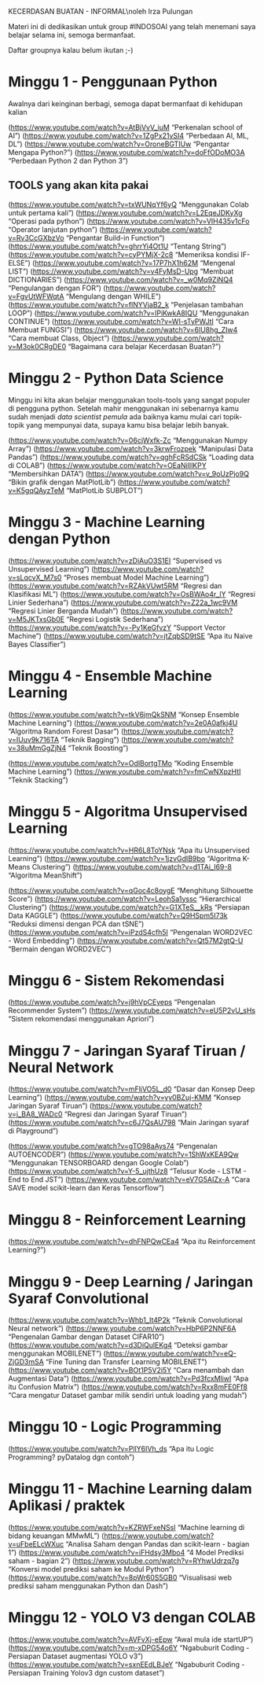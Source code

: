 KECERDASAN BUATAN - INFORMAL\noleh Irza Pulungan

Materi ini di dedikasikan untuk group #INDOSOAI yang telah menemani saya belajar selama ini, semoga bermanfaat.

Daftar groupnya kalau belum ikutan ;-)

# Minggu 1 - Penggunaan Python

Awalnya dari keinginan berbagi, semoga dapat bermanfaat di kehidupan kalian

(https://www.youtube.com/watch?v=AtBjVvV_iuM “Perkenalan school of AI”)
(https://www.youtube.com/watch?v=1ZgPx21vSI4 “Perbedaan AI, ML, DL”)
(https://www.youtube.com/watch?v=OroneBGTIUw “Pengantar Mengapa Python?”)
(https://www.youtube.com/watch?v=doFfODoMO3A “Perbedaan Python 2 dan Python 3”)
## TOOLS yang akan kita pakai
(https://www.youtube.com/watch?v=txWUNqYf6yQ “Menggunakan Colab untuk pertama kali”)
(https://www.youtube.com/watch?v=L2EqeJDKyXg “Operasi pada python”)
(https://www.youtube.com/watch?v=VIH435v1cFo “Operator lanjutan python”)
(https://www.youtube.com/watch?v=Rv3CcGXbzVo “Pengantar Build-in Function”)
(https://www.youtube.com/watch?v=ghrrYi4Ot1U “Tentang String”)
(https://www.youtube.com/watch?v=cyPYMjX-2c8 “Memeriksa kondisi IF-ELSE”)
(https://www.youtube.com/watch?v=17P7hX1h62M “Mengenal LIST”)
(https://www.youtube.com/watch?v=v4FyMsD-Upg “Membuat DICTIONARIES”)
(https://www.youtube.com/watch?v=_w0Mq9ZiNQ4 “Pengulangan dengan FOR”)
(https://www.youtube.com/watch?v=FgvUtWFWqtA “Mengulang dengan WHILE”)
(https://www.youtube.com/watch?v=flNYVjaB2_k “Penjelasan tambahan LOOP”)
(https://www.youtube.com/watch?v=IPiKwkA8IQU “Menggunakan CONTINUE”)
(https://www.youtube.com/watch?v=WI-sTyPWJtI “Cara Membuat FUNGSI”)
(https://www.youtube.com/watch?v=6lU8hg_ZIw4 “Cara membuat Class, Object”)
(https://www.youtube.com/watch?v=M3ok0CRgDE0 “Bagaimana cara belajar Kecerdasan Buatan?”)


# Minggu 2 - Python Data Science

Minggu ini kita akan belajar menggunakan tools-tools yang sangat populer di pengguna python. Setelah mahir menggunakan ini sebenarnya kamu sudah menjadi *data scientist pemula* ada baiknya kamu mulai cari topik-topik yang mempunyai data, supaya kamu bisa belajar lebih banyak.

(https://www.youtube.com/watch?v=06cjWxfk-Zc “Menggunakan Numpy Array”)
(https://www.youtube.com/watch?v=3krwFrozpek “Manipulasi Data Pandas”)
(https://www.youtube.com/watch?v=qghFcRSdCSk “Loading data di COLAB”)
(https://www.youtube.com/watch?v=OEaNilIlKPY “Membersihkan DATA”)
(https://www.youtube.com/watch?v=v_9oUzPjo9Q “Bikin grafik dengan MatPlotLib”)
(https://www.youtube.com/watch?v=K5gqQAyzTeM “MatPlotLib SUBPLOT”)



# Minggu 3 - Machine Learning dengan Python

(https://www.youtube.com/watch?v=zDiAuO3S1EI “Supervised vs Unsupervised Learning”)
(https://www.youtube.com/watch?v=sLqcvX_M7s0 “Proses membuat Model Machine Learning”)
(https://www.youtube.com/watch?v=RZAkVUwt5RM “Regresi dan Klasifikasi ML”)
(https://www.youtube.com/watch?v=OsBWAo4r_lY “Regresi Linier Sederhana”)
(https://www.youtube.com/watch?v=Z22a_1wc9VM “Regresi Linier Berganda Mudah”)
(https://www.youtube.com/watch?v=M5JKTxsGb0E “Regresi Logistik Sederhana”)
(https://www.youtube.com/watch?v=-Py1KeGfvzY “Support Vector Machine”)
(https://www.youtube.com/watch?v=jtZqbSD9tSE “Apa itu Naive Bayes Classifier”)


# Minggu 4 - Ensemble Machine Learning


(https://www.youtube.com/watch?v=tkV6jmQkSNM “Konsep Ensemble Machine Learning”)
(https://www.youtube.com/watch?v=2e0A0afkj4U “Algoritma Random Forest Dasar”)
(https://www.youtube.com/watch?v=IUuv9k716TA “Teknik Bagging”)
(https://www.youtube.com/watch?v=38uMmGgZjN4 “Teknik Boosting”)


(https://www.youtube.com/watch?v=OdlBortgTMo “Koding Ensemble Machine Learning”)
(https://www.youtube.com/watch?v=fmCwNXpzHtI “Teknik Stacking”)


# Minggu 5 - Algoritma Unsupervised Learning

(https://www.youtube.com/watch?v=HR6L8ToYNsk “Apa itu Unsupervised Learning”)
(https://www.youtube.com/watch?v=1jzvGdIB9bo “Algoritma K-Means Clustering”)
(https://www.youtube.com/watch?v=d1TAi_I69-8 “Algoritma MeanShift”)

(https://www.youtube.com/watch?v=qGoc4c8oygE “Menghitung Silhouette Score”)
(https://www.youtube.com/watch?v=LeohSa1yssc “Hierarchical Clustering”)
(https://www.youtube.com/watch?v=G1XTeS__kRs “Persiapan Data KAGGLE”)
(https://www.youtube.com/watch?v=Q9HSpm5I73k “Reduksi dimensi dengan PCA dan tSNE”)
(https://www.youtube.com/watch?v=iPzdS4cfh5I “Pengenalan WORD2VEC - Word Embedding”)
(https://www.youtube.com/watch?v=Qt57M2gtQ-U “Bermain dengan WORD2VEC”)

# Minggu 6 - Sistem Rekomendasi

(https://www.youtube.com/watch?v=j9hVpCEyeps “Pengenalan Recommender System”)
(https://www.youtube.com/watch?v=eU5P2vU_sHs “Sistem rekomendasi menggunakan Apriori”)


# Minggu 7 - Jaringan Syaraf Tiruan / Neural Network

(https://www.youtube.com/watch?v=mFljVO5L_d0 “Dasar dan Konsep Deep Learning”)
(https://www.youtube.com/watch?v=yy0BZuj-KMM “Konsep Jaringan Syaraf Tiruan”)
(https://www.youtube.com/watch?v=j_BA8_WADc0 “Regresi dan Jaringan Syaraf Tiruan”)
(https://www.youtube.com/watch?v=c6J7QsAU798 “Main Jaringan syaraf di Playground”)


(https://www.youtube.com/watch?v=gTO98aAys74 “Pengenalan AUTOENCODER”)
(https://www.youtube.com/watch?v=1ShWxKEA9Qw “Menggunakan TENSORBOARD dengan Google Colab”)
(https://www.youtube.com/watch?v=Y-5_ujthUz8 “Telusur Kode - LSTM - End to End JST”)
(https://www.youtube.com/watch?v=eV7G5AIZx-A “Cara SAVE model scikit-learn dan Keras Tensorflow”)


# Minggu 8 - Reinforcement Learning

(https://www.youtube.com/watch?v=dhFNPQwCEa4 “Apa itu Reinforcement Learning?”)


# Minggu 9 - Deep Learning / Jaringan Syaraf Convolutional

(https://www.youtube.com/watch?v=Whb1_It4P2k “Teknik Convolutional Neural network”)
(https://www.youtube.com/watch?v=HbP6P2NNF6A “Pengenalan Gambar dengan Dataset CIFAR10”)
(https://www.youtube.com/watch?v=d3DiQulEKg4 “Deteksi gambar menggunakan MOBILENET”)
(https://www.youtube.com/watch?v=eQ-ZjGD3mSA “Fine Tuning dan Transfer Learning MOBILENET”)
(https://www.youtube.com/watch?v=BOt1P5V2i5Y “Cara menambah dan Augmentasi Data”)
(https://www.youtube.com/watch?v=Pd3fcxMliwI “Apa itu Confusion Matrix”)
(https://www.youtube.com/watch?v=Rxx8mFE0Ff8 “Cara mengatur Dataset gambar milik sendiri untuk loading yang mudah”)


# Minggu 10 - Logic Programming
(https://www.youtube.com/watch?v=PllY6IVh_ds “Apa itu Logic Programming? pyDatalog dgn contoh”)


# Minggu 11 - Machine Learning dalam Aplikasi / praktek

(https://www.youtube.com/watch?v=KZRWFxeNSsI “Machine learning di bidang keuangan MMwML”)
(https://www.youtube.com/watch?v=uFbeELcWXuc “Analisa Saham dengan Pandas dan scikit-learn - bagian 1”)
(https://www.youtube.com/watch?v=iFHdsy3Mbo4 “4 Model Prediksi saham - bagian 2”)
(https://www.youtube.com/watch?v=RYhwUdrzq7g “Konversi model prediksi saham ke Modul Python”)
(https://www.youtube.com/watch?v=8pWr60S5GB0 “Visualisasi web prediksi saham menggunakan Python dan Dash”)

# Minggu 12 - YOLO V3 dengan COLAB

(https://www.youtube.com/watch?v=AVFvXj-eEpw “Awal mula ide startUP”)
(https://www.youtube.com/watch?v=m-xDPG54o6Y “Ngabuburit Coding - Persiapan Dataset augmentasi YOLO v3”)
(https://www.youtube.com/watch?v=sxnEEdLBJeY “Ngabuburit Coding - Persiapan Training Yolov3 dgn custom dataset”)



